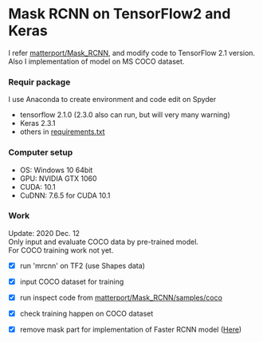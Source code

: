 # Mask RCNN on TensorFlow2 and Keras

I refer [matterport/Mask_RCNN](https://github.com/matterport/Mask_RCNN), and modify code to TensorFlow 2.1 version.<br>
Also I implementation of model on MS COCO dataset.

### Requir package
I use Anaconda to create environment and code edit on Spyder
* tensorflow 2.1.0 (2.3.0 also can run, but will very many warning)
* Keras 2.3.1
* others in [requirements.txt](https://github.com/jacky10001/Mask_RCNN-tf2/blob/main/requirements.txt)

### Computer setup
* OS: Windows 10 64bit
* GPU: NVIDIA GTX 1060
* CUDA: 10.1
* CuDNN: 7.6.5 for CUDA 10.1

### Work
Update: 2020 Dec. 12  
Only input and evaluate COCO data by pre-trained model.  
For COCO training work not yet.  
- [X] run 'mrcnn' on TF2 (use Shapes data)
- [X] input COCO dataset for training
- [X] run inspect code from [matterport/Mask_RCNN/samples/coco](https://github.com/matterport/Mask_RCNN/tree/master/samples/coco)
- [X] check training happen on COCO dataset
- [X] remove mask part for implementation of Faster RCNN model ([Here](https://github.com/jacky10001/Faster_RCNN-tf2))

